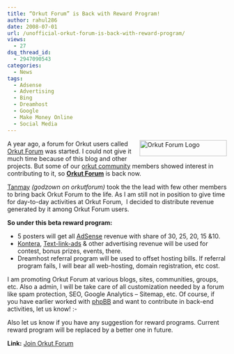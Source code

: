 ```yaml
---
title: “Orkut Forum” is Back with Reward Program!
author: rahul286
date: 2008-07-01
url: /unofficial-orkut-forum-is-back-with-reward-program/
views:
  - 27
dsq_thread_id:
  - 2947090543
categories:
  - News
tags:
  - Adsense
  - Advertising
  - Bing
  - Dreamhost
  - Google
  - Make Money Online
  - Social Media
---
```

</p> </p> 

<a href="http://orkutforum.org/" onclick="_gaq.push(['_trackEvent', 'outbound-article', 'http://orkutforum.org/', '']);" ><img class="wp-image-52894" style="border-right: 0px;border-top: 0px;border-left: 0px;border-bottom: 0px" height="37" alt="Orkut Forum Logo" src="http://cdn.devilsworkshop.org/files/2008/07/image1.png" width="200" align="right" border="0" /></a> A year ago, a forum for Orkut users called <a href="http://orkutforum.org/" onclick="_gaq.push(['_trackEvent', 'outbound-article', 'http://orkutforum.org/', 'Orkut Forum']);" >Orkut Forum</a> was started. I could not give it much time because of this blog and other projects. But some of our <a href="http://www.orkut.co.in/Community.aspx?cmm=19587001" onclick="_gaq.push(['_trackEvent', 'outbound-article', 'http://www.orkut.co.in/Community.aspx?cmm=19587001', 'orkut community']);" >orkut community</a> members showed interest in contributing to it, so **<a href="http://orkutforum.org/" onclick="_gaq.push(['_trackEvent', 'outbound-article', 'http://orkutforum.org/', 'Orkut Forum']);" >Orkut Forum</a>** is back now. 

<a href="http://www.orkut.co.in/Profile.aspx?uid=1545095170420763194" onclick="_gaq.push(['_trackEvent', 'outbound-article', 'http://www.orkut.co.in/Profile.aspx?uid=1545095170420763194', 'Tanmay']);" >Tanmay</a> *(godzown on orkutforum)* took the the lead with few other members to bring back Orkut Forum to the life. As I am still not in position to give time for day-to-day activities at Orkut Forum,&#160; I decided to distribute revenue generated by it among Orkut Forum users.

**So under this beta reward program:**

  * 5 posters will get all [AdSense][1] revenue with share of 30, 25, 20, 15 &10. 
  * <a href="http://www.kontera.com/ads-for-site/become-a-kontera-publisher?type=1&aff_ID=5568" onclick="_gaq.push(['_trackEvent', 'outbound-article', 'http://www.kontera.com/ads-for-site/become-a-kontera-publisher?type=1&aff_ID=5568', 'Kontera']);" >Kontera</a>, <a href="http://www.text-link-ads.com/" onclick="_gaq.push(['_trackEvent', 'outbound-article', 'http://www.text-link-ads.com/', 'Text-link-ads']);" >Text-link-ads</a> & other advertising revenue will be used for contest, bonus prizes, events, there. 
  * Dreamhost referral program will be used to offset hosting bills. If referral program fails, I will bear all web-hosting, domain registration, etc cost. 

I am promoting Orkut Forum at various blogs, sites, communities, groups, etc. Also a admin, I will be take care of all customization needed by a forum like spam protection, SEO, Google Analytics &#8211; Sitemap, etc. Of course, if you have earlier worked with <a href="http://www.phpbb.com/" onclick="_gaq.push(['_trackEvent', 'outbound-article', 'http://www.phpbb.com/', 'phpBB']);" >phpBB</a> and want to contribute in back-end activities, let us know! <img src="http://devilsworkshop.org/wp-includes/images/smilies/simple-smile.png" alt=":-)" class="wp-smiley" style="height: 1em; max-height: 1em;" />

Also let us know if you have any suggestion for reward programs. Current reward program will be replaced by a better one in future.</p> </p> </p> </p> </p> 

**Link:** <a href="http://orkutforum.org/" onclick="_gaq.push(['_trackEvent', 'outbound-article', 'http://orkutforum.org/', 'Join Orkut Forum']);" >Join Orkut Forum</a>

 [1]: http://devilsworkshop.org/adsense

